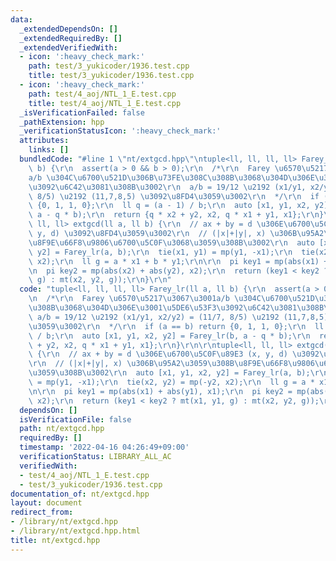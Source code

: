 ```yaml
---
data:
  _extendedDependsOn: []
  _extendedRequiredBy: []
  _extendedVerifiedWith:
  - icon: ':heavy_check_mark:'
    path: test/3_yukicoder/1936.test.cpp
    title: test/3_yukicoder/1936.test.cpp
  - icon: ':heavy_check_mark:'
    path: test/4_aoj/NTL_1_E.test.cpp
    title: test/4_aoj/NTL_1_E.test.cpp
  _isVerificationFailed: false
  _pathExtension: hpp
  _verificationStatusIcon: ':heavy_check_mark:'
  attributes:
    links: []
  bundledCode: "#line 1 \"nt/extgcd.hpp\"\ntuple<ll, ll, ll, ll> Farey_lr(ll a, ll\
    \ b) {\r\n  assert(a > 0 && b > 0);\r\n  /*\r\n  Farey \u6570\u5217\u3067\u3001\
    a/b \u304C\u6700\u521D\u306B\u73FE\u308C\u308B\u3068\u304D\u306E\u3001\u5DE6\u53F3\
    \u3092\u6C42\u3081\u308B\u3002\r\n  a/b = 19/12 \u2192 (x1/y1, x2/y2) = (11/7,\
    \ 8/5) \u2192 (11,7,8,5) \u3092\u8FD4\u3059\u3002\r\n  */\r\n  if (a == b) return\
    \ {0, 1, 1, 0};\r\n  ll q = (a - 1) / b;\r\n  auto [x1, y1, x2, y2] = Farey_lr(b,\
    \ a - q * b);\r\n  return {q * x2 + y2, x2, q * x1 + y1, x1};\r\n}\r\n\r\ntuple<ll,\
    \ ll, ll> extgcd(ll a, ll b) {\r\n  // ax + by = d \u306E\u6700\u5C0F\u89E3 (x,\
    \ y, d) \u3092\u8FD4\u3059\u3002\r\n  // (|x|+|y|, x) \u306B\u95A2\u3059\u308B\
    \u8F9E\u66F8\u9806\u6700\u5C0F\u3068\u3059\u308B\u3002\r\n  auto [x1, y1, x2,\
    \ y2] = Farey_lr(a, b);\r\n  tie(x1, y1) = mp(y1, -x1);\r\n  tie(x2, y2) = mp(-y2,\
    \ x2);\r\n  ll g = a * x1 + b * y1;\r\n\r\n  pi key1 = mp(abs(x1) + abs(y1), x1);\r\
    \n  pi key2 = mp(abs(x2) + abs(y2), x2);\r\n  return (key1 < key2 ? mt(x1, y1,\
    \ g) : mt(x2, y2, g));\r\n}\r\n"
  code: "tuple<ll, ll, ll, ll> Farey_lr(ll a, ll b) {\r\n  assert(a > 0 && b > 0);\r\
    \n  /*\r\n  Farey \u6570\u5217\u3067\u3001a/b \u304C\u6700\u521D\u306B\u73FE\u308C\
    \u308B\u3068\u304D\u306E\u3001\u5DE6\u53F3\u3092\u6C42\u3081\u308B\u3002\r\n \
    \ a/b = 19/12 \u2192 (x1/y1, x2/y2) = (11/7, 8/5) \u2192 (11,7,8,5) \u3092\u8FD4\
    \u3059\u3002\r\n  */\r\n  if (a == b) return {0, 1, 1, 0};\r\n  ll q = (a - 1)\
    \ / b;\r\n  auto [x1, y1, x2, y2] = Farey_lr(b, a - q * b);\r\n  return {q * x2\
    \ + y2, x2, q * x1 + y1, x1};\r\n}\r\n\r\ntuple<ll, ll, ll> extgcd(ll a, ll b)\
    \ {\r\n  // ax + by = d \u306E\u6700\u5C0F\u89E3 (x, y, d) \u3092\u8FD4\u3059\u3002\
    \r\n  // (|x|+|y|, x) \u306B\u95A2\u3059\u308B\u8F9E\u66F8\u9806\u6700\u5C0F\u3068\
    \u3059\u308B\u3002\r\n  auto [x1, y1, x2, y2] = Farey_lr(a, b);\r\n  tie(x1, y1)\
    \ = mp(y1, -x1);\r\n  tie(x2, y2) = mp(-y2, x2);\r\n  ll g = a * x1 + b * y1;\r\
    \n\r\n  pi key1 = mp(abs(x1) + abs(y1), x1);\r\n  pi key2 = mp(abs(x2) + abs(y2),\
    \ x2);\r\n  return (key1 < key2 ? mt(x1, y1, g) : mt(x2, y2, g));\r\n}\r\n"
  dependsOn: []
  isVerificationFile: false
  path: nt/extgcd.hpp
  requiredBy: []
  timestamp: '2022-04-16 04:26:49+09:00'
  verificationStatus: LIBRARY_ALL_AC
  verifiedWith:
  - test/4_aoj/NTL_1_E.test.cpp
  - test/3_yukicoder/1936.test.cpp
documentation_of: nt/extgcd.hpp
layout: document
redirect_from:
- /library/nt/extgcd.hpp
- /library/nt/extgcd.hpp.html
title: nt/extgcd.hpp
---
```

